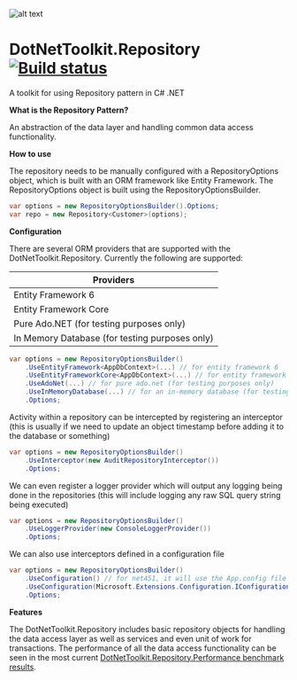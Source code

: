 ![alt text](https://raw.githubusercontent.com/johelvisguzman/DotNetToolkit.Repository/master/Toolkit.png)

# DotNetToolkit.Repository [![Build status](https://ci.appveyor.com/api/projects/status/v02h9efjwev30sof?svg=true)](https://ci.appveyor.com/project/johelvisguzman/dotnettoolkit-repository)
A toolkit for using Repository pattern in C# .NET

**What is the Repository Pattern?**

An abstraction of the data layer and handling common data access functionality.

**How to use**

The repository needs to be manually configured with a RepositoryOptions object, which is built
with an ORM framework like Entity Framework. The RepositoryOptions object is built using the RepositoryOptionsBuilder.

```csharp
var options = new RepositoryOptionsBuilder().Options;
var repo = new Repository<Customer>(options);
```

**Configuration**

There are several ORM providers that are supported with the DotNetToolkit.Repository. Currently the following are supported:

|                                      Providers |
|----------------------------------------------- |
| Entity Framework 6                             |
| Entity Framework Core                          |
| Pure Ado.NET (for testing purposes only)       |
| In Memory Database (for testing purposes only) |


```csharp
var options = new RepositoryOptionsBuilder()
    .UseEntityFramework<AppDbContext>(...) // for entity framework 6
    .UseEntityFrameworkCore<AppDbContext>(...) // for entity framework core
    .UseAdoNet(...) // for pure ado.net (for testing purposes only)
    .UseInMemoryDatabase(...) // for an in-memory database (for testing purposes only)
    .Options;
```

Activity within a repository can be intercepted by registering an interceptor (this is usually if we need to update an object timestamp before adding it to the database or something)

```csharp
var options = new RepositoryOptionsBuilder()
    .UseInterceptor(new AuditRepositoryInterceptor())
    .Options;
```

We can even register a logger provider which will output any logging being done in the repositories (this will include logging any raw SQL query string being executed)

```csharp
var options = new RepositoryOptionsBuilder()
    .UseLoggerProvider(new ConsoleLoggerProvider())
    .Options;
```

We can also use interceptors defined in a configuration file

```csharp
var options = new RepositoryOptionsBuilder()
    .UseConfiguration() // for net451, it will use the App.config file
    .UseConfiguration(Microsoft.Extensions.Configuration.IConfiguration) // for .netstandard2_0
    .Options;
```

**Features**

The DotNetToolkit.Repository includes basic repository objects for handling the data access layer as well as services and even unit of work for transactions. The performance of all the data access functionality can be seen in the most current [DotNetToolkit.Repository.Performance benchmark results](https://github.com/johelvisguzman/DotNetToolkit.Repository/blob/dev/docs/benchmarks.md).
